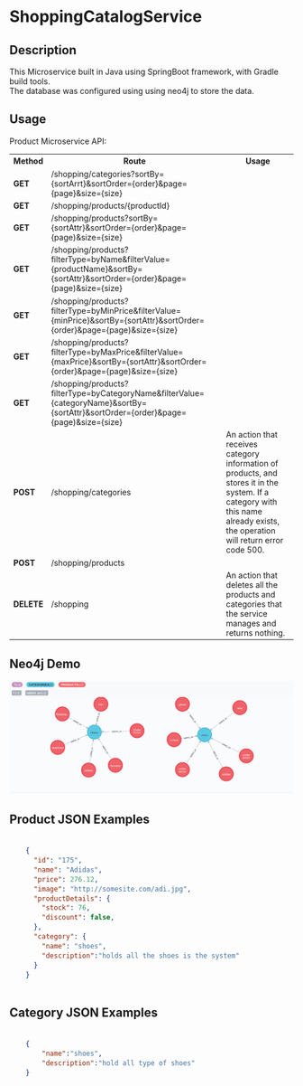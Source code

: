 # ShoppingCatalogService

## Description
This Microservice built in Java using SpringBoot framework, with Gradle build tools.<br>
The database was configured using using neo4j to store the data.


## Usage
Product Microservice API:
<table>
    <th>Method</th>
    <th>Route</th>
    <th>Usage</th>
		<tr>
			<td><b>GET</b></td>
			<td>/shopping/categories?sortBy={sortArrt}&sortOrder={order}&page={page}&size={size}</td>
			<td> </td>
		</tr>
		<tr>
			<td><b>GET</b></td>
			<td> /shopping/products/{productId} </td>
			<td></td>
		</tr>
		<tr>
			<td><b><b>GET</b></b></td>
			<td>/shopping/products?sortBy={sortAttr}&sortOrder={order}&page={page)&size={size}</td>
			<td></td>
		</tr>
		<tr>
			<td><b>GET</b></td>
			<td>/shopping/products?filterType=byName&filterValue={productName}&sortBy={sortAttr}&sortOrder={order}&page={page)&size={size}</td>
			<td></td>
		</tr>
		<tr>
			<td><b>GET</b></td>
			<td>/shopping/products?filterType=byMinPrice&filterValue={minPrice}&sortBy={sortAttr}&sortOrder={order}&page={page)&size={size}</td>
			<td></td>
		</tr>
		<tr>
			<td><b>GET</b></td>
			<td>/shopping/products?filterType=byMaxPrice&filterValue={maxPrice}&sortBy={sortAttr}&sortOrder={order}&page={page)&size={size}</td>
			<td></td>
		</tr>
		<tr>
			<td><b>GET</b></td>
			<td>/shopping/products?filterType=byCategoryName&filterValue={categoryName}&sortBy={sortAttr}&sortOrder={order}&page={page)&size={size}</td>
			<td></td>
		</tr>
    <tr>
			<td><b>POST</b></td>
			<td>/shopping/categories</td>
			<td>An action that receives category information of products, and stores it in the system.
				If a category with this name already exists, the operation will return error code 500.</td>
		</tr>   
    <tr>
			<td><b>POST</b></td>
			<td>/shopping/products</td>
			<td></td>
		</tr>
    <tr>
			<td><b>DELETE</b></td>
			<td>/shopping</td>
			<td>An action that deletes all the products and categories that the service manages and returns nothing.</td>
		</tr>

</table>

## Neo4j Demo

<div>
  <img src="docs/neo4j.png" alt="database demo"</img>      
</div>


## Product JSON Examples

```json

    {
      "id": "175",
      "name": "Adidas",
      "price": 276.12,
      "image": "http://somesite.com/adi.jpg",
      "productDetails": {
        "stock": 76,
        "discount": false,
      },
      "category": {
        "name": "shoes",
        "description":"holds all the shoes is the system"
      }
    }
    
```

## Category JSON Examples
 
```json

    {
        "name":"shoes", 
        "description":"hold all type of shoes"
    }
```
